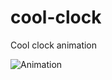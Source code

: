 # cool-clock
Cool clock animation

![Animation](https://user-images.githubusercontent.com/23412079/169181064-b0906723-f313-4e55-abae-f4d453675876.gif)
